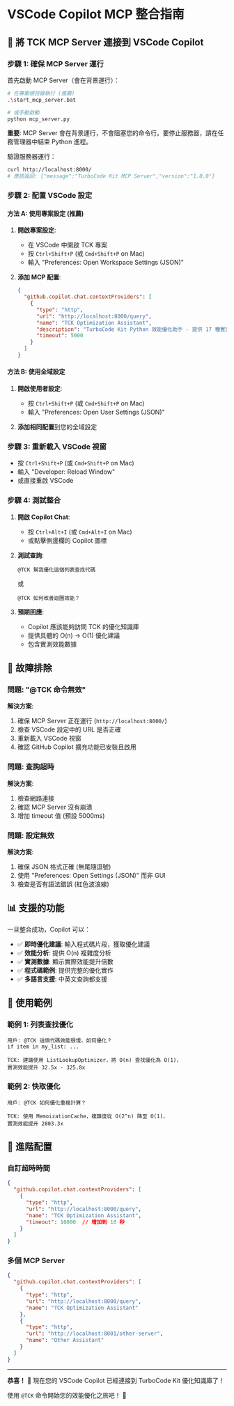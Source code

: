 # VSCode Copilot MCP 整合指南

## 🎯 將 TCK MCP Server 連接到 VSCode Copilot

### 步驟 1: 確保 MCP Server 運行

首先啟動 MCP Server（會在背景運行）：

```bash
# 在專案根目錄執行 (推薦)
.\start_mcp_server.bat

# 或手動啟動
python mcp_server.py
```

**重要**: MCP Server 會在背景運行，不會阻塞您的命令行。要停止服務器，請在任務管理器中結束 Python 進程。

驗證服務器運行：
```bash
curl http://localhost:8000/
# 應該返回: {"message":"TurboCode Kit MCP Server","version":"1.0.0"}
```

### 步驟 2: 配置 VSCode 設定

#### 方法 A: 使用專案設定 (推薦)

1. **開啟專案設定**:
   - 在 VSCode 中開啟 TCK 專案
   - 按 `Ctrl+Shift+P` (或 `Cmd+Shift+P` on Mac)
   - 輸入 "Preferences: Open Workspace Settings (JSON)"

2. **添加 MCP 配置**:
   ```json
   {
     "github.copilot.chat.contextProviders": [
       {
         "type": "http",
         "url": "http://localhost:8000/query",
         "name": "TCK Optimization Assistant",
         "description": "TurboCode Kit Python 效能優化助手 - 提供 17 種實證優化模式",
         "timeout": 5000
       }
     ]
   }
   ```

#### 方法 B: 使用全域設定

1. **開啟使用者設定**:
   - 按 `Ctrl+Shift+P` (或 `Cmd+Shift+P` on Mac)
   - 輸入 "Preferences: Open User Settings (JSON)"

2. **添加相同配置**到您的全域設定

### 步驟 3: 重新載入 VSCode 視窗

- 按 `Ctrl+Shift+P` (或 `Cmd+Shift+P` on Mac)
- 輸入 "Developer: Reload Window"
- 或直接重啟 VSCode

### 步驟 4: 測試整合

1. **開啟 Copilot Chat**:
   - 按 `Ctrl+Alt+I` (或 `Cmd+Alt+I` on Mac)
   - 或點擊側邊欄的 Copilot 圖標

2. **測試查詢**:
   ```
   @TCK 幫我優化這個列表查找代碼
   ```

   或

   ```
   @TCK 如何改善迴圈效能？
   ```

3. **預期回應**:
   - Copilot 應該能夠訪問 TCK 的優化知識庫
   - 提供具體的 O(n) → O(1) 優化建議
   - 包含實測效能數據

## 🔧 故障排除

### 問題: "@TCK 命令無效"

**解決方案**:
1. 確保 MCP Server 正在運行 (`http://localhost:8000/`)
2. 檢查 VSCode 設定中的 URL 是否正確
3. 重新載入 VSCode 視窗
4. 確認 GitHub Copilot 擴充功能已安裝且啟用

### 問題: 查詢超時

**解決方案**:
1. 檢查網路連接
2. 確認 MCP Server 沒有崩潰
3. 增加 timeout 值 (預設 5000ms)

### 問題: 設定無效

**解決方案**:
1. 確保 JSON 格式正確 (無尾隨逗號)
2. 使用 "Preferences: Open Settings (JSON)" 而非 GUI
3. 檢查是否有語法錯誤 (紅色波浪線)

## 📊 支援的功能

一旦整合成功，Copilot 可以：

- ✅ **即時優化建議**: 輸入程式碼片段，獲取優化建議
- ✅ **效能分析**: 提供 O(n) 複雜度分析
- ✅ **實測數據**: 顯示實際效能提升倍數
- ✅ **程式碼範例**: 提供完整的優化實作
- ✅ **多語言支援**: 中英文查詢都支援

## 🎯 使用範例

### 範例 1: 列表查找優化
```
用戶: @TCK 這個代碼效能很慢，如何優化？
if item in my_list: ...

TCK: 建議使用 ListLookupOptimizer，將 O(n) 查找優化為 O(1)，
實測效能提升 32.5x - 325.8x
```

### 範例 2: 快取優化
```
用戶: @TCK 如何優化重複計算？

TCK: 使用 MemoizationCache，複雜度從 O(2^n) 降至 O(1)，
實測效能提升 2803.3x
```

## 🚀 進階配置

### 自訂超時時間
```json
{
  "github.copilot.chat.contextProviders": [
    {
      "type": "http",
      "url": "http://localhost:8000/query",
      "name": "TCK Optimization Assistant",
      "timeout": 10000  // 增加到 10 秒
    }
  ]
}
```

### 多個 MCP Server
```json
{
  "github.copilot.chat.contextProviders": [
    {
      "type": "http",
      "url": "http://localhost:8000/query",
      "name": "TCK Optimization Assistant"
    },
    {
      "type": "http",
      "url": "http://localhost:8001/other-server",
      "name": "Other Assistant"
    }
  ]
}
```

---

**恭喜！** 🎉 現在您的 VSCode Copilot 已經連接到 TurboCode Kit 優化知識庫了！

使用 `@TCK` 命令開始您的效能優化之旅吧！ 🚀
